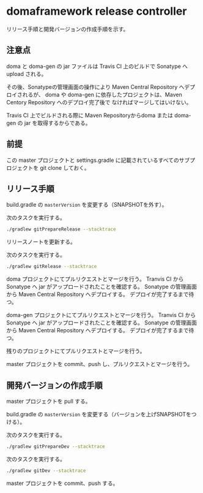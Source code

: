 domaframework release controller
================================

リリース手順と開発バージョンの作成手順を示す。

注意点
-------------
doma と doma-gen の jar ファイルは Travis CI 上のビルドで Sonatype へ upload される。

その後、Sonatypeの管理画面の操作により Maven Central Repository へデプロイされるが、
doma や doma-gen に依存したプロジェクトは、Maven Centory Repository へのデプロイ完了後で
なければマージしてはいけない。

Travis CI 上でビルドされる際に Maven Repositoryからdoma または doma-gen の jar を取得するからである。

前提
-------------

この master プロジェクトと settings.gradle に記載されているすべてのサブプロジェクトを
git clone しておく。

リリース手順
-------------

build.gradle の `masterVersion` を変更する（SNAPSHOTを外す）。

次のタスクを実行する。

```sh
./gradlew gitPrepareRelease --stacktrace
```

リリースノートを更新する。

次のタスクを実行する。

```sh
./gradlew gitRelease --stacktrace
```

doma プロジェクトにてプルリクエストとマージを行う。
Tranvis CI から Sonatype へ jar がアップロードされたことを確認する。
Sonatype の管理画面から Maven Central Repository へデプロイする。
デプロイが完了するまで待つ。

doma-gen プロジェクトにてプルリクエストとマージを行う。
Tranvis CI から Sonatype へ jar がアップロードされたことを確認する。
Sonatype の管理画面から Maven Central Repository へデプロイする。
デプロイが完了するまで待つ。

残りのプロジェクトにてプルリクエストとマージを行う。

master プロジェクトを commit、push し、プルリクエストとマージを行う。

開発バージョンの作成手順
------------------------------

master プロジェクトを pull する。

build.gradle の `masterVersion` を変更する（バージョンを上げSNAPSHOTをつける）。

次のタスクを実行する。

```sh
./gradlew gitPrepareDev --stacktrace
```

次のタスクを実行する。

```sh
./gradlew gitDev --stacktrace
```

master プロジェクトを commit、push する。
